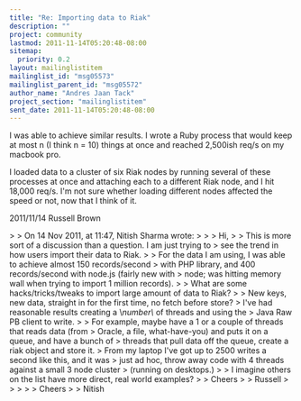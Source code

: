 ```yaml
---
title: "Re: Importing data to Riak"
description: ""
project: community
lastmod: 2011-11-14T05:20:48-08:00
sitemap:
  priority: 0.2
layout: mailinglistitem
mailinglist_id: "msg05573"
mailinglist_parent_id: "msg05572"
author_name: "Andres Jaan Tack"
project_section: "mailinglistitem"
sent_date: 2011-11-14T05:20:48-08:00
---
```



I was able to achieve similar results. I wrote a Ruby process that would
keep at most n (I think n = 10) things at once and reached 2,500ish req/s
on my macbook pro.

I loaded data to a cluster of six Riak nodes by running several of these
processes at once and attaching each to a different Riak node, and I hit
18,000 req/s. I'm not sure whether loading different nodes affected the
speed or not, now that I think of it.

2011/11/14 Russell Brown 

&gt;
&gt; On 14 Nov 2011, at 11:47, Nitish Sharma wrote:
&gt;
&gt; &gt; Hi,
&gt; &gt; This is more sort of a discussion than a question. I am just trying to
&gt; see the trend in how users import their data to Riak.
&gt; &gt; For the data I am using, I was able to achieve almost 150 records/second
&gt; with PHP library, and 400 records/second with node.js (fairly new with
&gt; node; was hitting memory wall when trying to import 1 million records).
&gt; &gt; What are some hacks/tricks/tweaks to import large amount of data to Riak?
&gt;
&gt; New keys, new data, straight in for the first time, no fetch before store?
&gt; I've had reasonable results creating a \\*number\\* of threads and using the
&gt; Java Raw PB client to write.
&gt;
&gt; For example, maybe have a 1 or a couple of threads that reads data (from
&gt; Oracle, a file, what-have-you) and puts it on a queue, and have a bunch of
&gt; threads that pull data off the queue, create a riak object and store it.
&gt; From my laptop I've got up to 2500 writes a second like this, and it was
&gt; just ad hoc, throw away code with 4 threads against a small 3 node cluster
&gt; (running on desktops.)
&gt;
&gt; I imagine others on the list have more direct, real world examples?
&gt;
&gt; Cheers
&gt;
&gt; Russell
&gt;
&gt; &gt;
&gt; &gt; Cheers
&gt; &gt; Nitish


